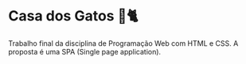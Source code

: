 # Casa dos Gatos 💙🐈
Trabalho final da disciplina de Programação Web com HTML e CSS. A proposta é uma SPA (Single page application).

